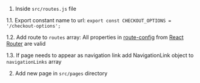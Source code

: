 1. Inside `src/routes.js` file

  1.1. Export constant name to url: `export const CHECKOUT_OPTIONS = '/checkout-options';`

  1.2. Add route to `routes` array: All properties in [route-config](https://reacttraining.com/react-router/web/example/route-config) from [React Router](https://reacttraining.com/react-router/) are valid

  1.3. If page needs to appear as navigation link add NavigationLink object to `navigationLinks` array

2. Add new page in `src/pages` directory

